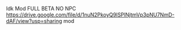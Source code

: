 Idk Mod FULL BETA NO NPC
https://drive.google.com/file/d/1nuN2PkoyQ9lSPlNjtmVp3pNU7NmD-dAF/view?usp=sharing mod
